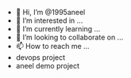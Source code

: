 - 👋 Hi, I’m @1995aneel
- 👀 I’m interested in ...
- 🌱 I’m currently learning ...
- 💞️ I’m looking to collaborate on ...
- 📫 How to reach me ...
- devops project
- aneel demo project
<!---
1995aneel/1995aneel is a ✨ special ✨ repository because its `README.md` (this file) appears on your GitHub profile.
You can click the Preview link to take a look at your changes.
--->
